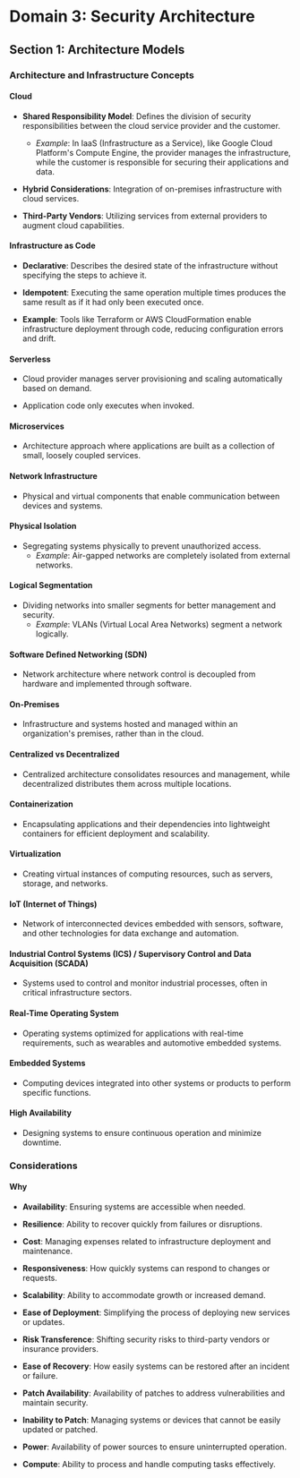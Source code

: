 # Domain 3: Security Architecture

## Section 1: Architecture Models

### Architecture and Infrastructure Concepts

#### Cloud

- **Shared Responsibility Model**: Defines the division of security responsibilities between the cloud service provider and the customer.
  - *Example*: In IaaS (Infrastructure as a Service), like Google Cloud Platform's Compute Engine, the provider manages the infrastructure, while the customer is responsible for securing their applications and data.

- **Hybrid Considerations**: Integration of on-premises infrastructure with cloud services.
  
- **Third-Party Vendors**: Utilizing services from external providers to augment cloud capabilities.

#### Infrastructure as Code

- **Declarative**: Describes the desired state of the infrastructure without specifying the steps to achieve it.
  
- **Idempotent**: Executing the same operation multiple times produces the same result as if it had only been executed once.

- **Example**: Tools like Terraform or AWS CloudFormation enable infrastructure deployment through code, reducing configuration errors and drift.

#### Serverless

- Cloud provider manages server provisioning and scaling automatically based on demand.
  
- Application code only executes when invoked.

#### Microservices

- Architecture approach where applications are built as a collection of small, loosely coupled services.

#### Network Infrastructure

- Physical and virtual components that enable communication between devices and systems.

#### Physical Isolation

- Segregating systems physically to prevent unauthorized access.
  - *Example*: Air-gapped networks are completely isolated from external networks.

#### Logical Segmentation

- Dividing networks into smaller segments for better management and security.
  - *Example*: VLANs (Virtual Local Area Networks) segment a network logically.

#### Software Defined Networking (SDN)

- Network architecture where network control is decoupled from hardware and implemented through software.

#### On-Premises

- Infrastructure and systems hosted and managed within an organization's premises, rather than in the cloud.

#### Centralized vs Decentralized

- Centralized architecture consolidates resources and management, while decentralized distributes them across multiple locations.

#### Containerization

- Encapsulating applications and their dependencies into lightweight containers for efficient deployment and scalability.

#### Virtualization

- Creating virtual instances of computing resources, such as servers, storage, and networks.

#### IoT (Internet of Things)

- Network of interconnected devices embedded with sensors, software, and other technologies for data exchange and automation.

#### Industrial Control Systems (ICS) / Supervisory Control and Data Acquisition (SCADA)

- Systems used to control and monitor industrial processes, often in critical infrastructure sectors.

#### Real-Time Operating System

- Operating systems optimized for applications with real-time requirements, such as wearables and automotive embedded systems.

#### Embedded Systems

- Computing devices integrated into other systems or products to perform specific functions.

#### High Availability

- Designing systems to ensure continuous operation and minimize downtime.

### Considerations

#### Why

- **Availability**: Ensuring systems are accessible when needed.
  
- **Resilience**: Ability to recover quickly from failures or disruptions.

- **Cost**: Managing expenses related to infrastructure deployment and maintenance.

- **Responsiveness**: How quickly systems can respond to changes or requests.

- **Scalability**: Ability to accommodate growth or increased demand.

- **Ease of Deployment**: Simplifying the process of deploying new services or updates.

- **Risk Transference**: Shifting security risks to third-party vendors or insurance providers.

- **Ease of Recovery**: How easily systems can be restored after an incident or failure.

- **Patch Availability**: Availability of patches to address vulnerabilities and maintain security.

- **Inability to Patch**: Managing systems or devices that cannot be easily updated or patched.

- **Power**: Availability of power sources to ensure uninterrupted operation.

- **Compute**: Ability to process and handle computing tasks effectively.